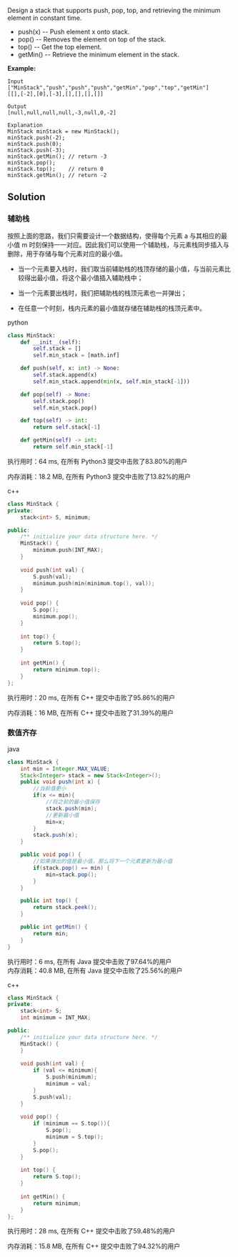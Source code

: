 Design a stack that supports push, pop, top, and retrieving the minimum element in constant time.

- push(x) -- Push element x onto stack.
- pop() -- Removes the element on top of the stack.
- top() -- Get the top element.
- getMin() -- Retrieve the minimum element in the stack.

**Example:**
```
Input
["MinStack","push","push","push","getMin","pop","top","getMin"]
[[],[-2],[0],[-3],[],[],[],[]]

Output
[null,null,null,null,-3,null,0,-2]

Explanation
MinStack minStack = new MinStack();
minStack.push(-2);
minStack.push(0);
minStack.push(-3);
minStack.getMin(); // return -3
minStack.pop();
minStack.top();    // return 0
minStack.getMin(); // return -2
```

## Solution

### 辅助栈

按照上面的思路，我们只需要设计一个数据结构，使得每个元素 a 与其相应的最小值 m 时刻保持一一对应。因此我们可以使用一个辅助栈，与元素栈同步插入与删除，用于存储与每个元素对应的最小值。

- 当一个元素要入栈时，我们取当前辅助栈的栈顶存储的最小值，与当前元素比较得出最小值，将这个最小值插入辅助栈中；

- 当一个元素要出栈时，我们把辅助栈的栈顶元素也一并弹出；

- 在任意一个时刻，栈内元素的最小值就存储在辅助栈的栈顶元素中。

python
```python
class MinStack:
    def __init__(self):
        self.stack = []
        self.min_stack = [math.inf]

    def push(self, x: int) -> None:
        self.stack.append(x)
        self.min_stack.append(min(x, self.min_stack[-1]))

    def pop(self) -> None:
        self.stack.pop()
        self.min_stack.pop()

    def top(self) -> int:
        return self.stack[-1]

    def getMin(self) -> int:
        return self.min_stack[-1]
```

执行用时：64 ms, 在所有 Python3 提交中击败了83.80%的用户

内存消耗：18.2 MB, 在所有 Python3 提交中击败了13.82%的用户

c++

```c++
class MinStack {
private:
    stack<int> S, minimum;

public:
    /** initialize your data structure here. */
    MinStack() {
        minimum.push(INT_MAX);
    }
    
    void push(int val) {
        S.push(val);
        minimum.push(min(minimum.top(), val));
    }
    
    void pop() {
        S.pop();
        minimum.pop();
    }
    
    int top() {
        return S.top();
    }
    
    int getMin() {
        return minimum.top();
    }
};
```

执行用时：20 ms, 在所有 C++ 提交中击败了95.86%的用户

内存消耗：16 MB, 在所有 C++ 提交中击败了31.39%的用户

### 数值齐存

java

```java
class MinStack {
    int min = Integer.MAX_VALUE;
    Stack<Integer> stack = new Stack<Integer>();
    public void push(int x) {
        //当前值更小
        if(x <= min){   
            //将之前的最小值保存
            stack.push(min);
            //更新最小值
            min=x;
        }
        stack.push(x);
    }

    public void pop() {
        //如果弹出的值是最小值，那么将下一个元素更新为最小值
        if(stack.pop() == min) {
            min=stack.pop();
        }
    }

    public int top() {
        return stack.peek();
    }

    public int getMin() {
        return min;
    }
}
```

执行用时：6 ms, 在所有 Java 提交中击败了97.64%的用户  
内存消耗：40.8 MB, 在所有 Java 提交中击败了25.56%的用户

c++

```c++
class MinStack {
private:
    stack<int> S;
    int minimum = INT_MAX;

public:
    /** initialize your data structure here. */
    MinStack() {
    }
    
    void push(int val) {
        if (val <= minimum){
            S.push(minimum);
            minimum = val;
        }
        S.push(val);
    }
    
    void pop() {
        if (minimum == S.top()){
            S.pop();
            minimum = S.top();
        }
        S.pop();
    }
    
    int top() {
        return S.top();
    }
    
    int getMin() {
        return minimum;
    }
};
```
执行用时：28 ms, 在所有 C++ 提交中击败了59.48%的用户

内存消耗：15.8 MB, 在所有 C++ 提交中击败了94.32%的用户
